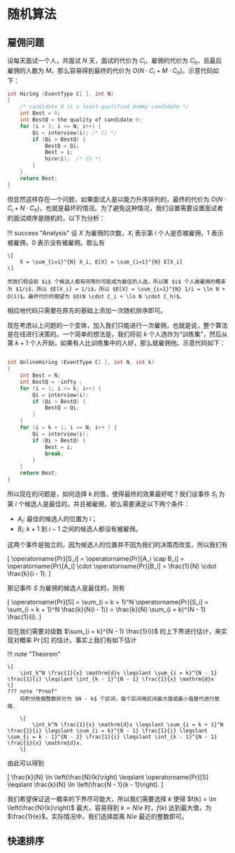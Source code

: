# 随机算法

## 雇佣问题

设每天面试一个人，共面试 $N$ 天，面试的代价为 $C_i$，雇佣的代价为 $C_h$，且最后雇佣的人数为 $M$，那么容易得到最终的代价为 $O(N \cdot C_i + M \cdot C_h)$。示意代码如下：

```c
int Hiring (EventType C[ ], int N)
{   
    /* candidate 0 is a least-qualified dummy candidate */
    int Best = 0;
    int BestQ = the quality of candidate 0;
    for (i = 1; i <= N; i++) {
        Qi = interview(i); /* Ci */
        if (Qi > BestQ) {
            BestQ = Qi;
            Best = i;
            hire(i);  /* Ch */
        }
    }
    return Best;
}

```

但显然这样存在一个问题，如果面试人是以能力升序排列的，最终的代价为 $O(N \cdot C_i + N \cdot C_h)$，也就是最坏的情况。为了避免这种情况，我们设置需要设置面试者的面试顺序是随机的，以下为分析：

!!! success "Analysis"
    设 $X$ 为雇佣的次数，$X_i$ 表示第 $i$ 个人是否被雇佣，$1$ 表示被雇佣，$0$ 表示没有被雇佣。那么有 
    
    \[
        X = \sum_{i=1}^{N} X_i, E[X] = \sum_{i=1}^{N} E[X_i]
    \]
    
    而我们假设前 $i$ 个候选人都有同等的可能成为最佳的人选，所以第 $i$ 个人被雇佣的概率为 $1/i$，所以 $E[X_i] = 1/i$，所以 $E[X] = \sum_{i=1}^{N} 1/i = \ln N + O(1)$。最终代价的期望为 $O(N \cdot C_i + \ln N \cdot C_h)$。

相应地代码只需要在原先的基础上添加一次随机排序即可。

现在考虑以上问题的一个变体，加入我们只能进行一次雇佣，也就是说，整个算法是在线进行决策的。一个简单的想法是，我们将前 $k$ 个人选作为“训练集”，然后从第 $k+1$ 个人开始，如果有人比训练集中的人好，那么就雇佣他。示意代码如下：

```c

int OnlineHiring (EventType C[ ], int N, int k)
{
    int Best = N;
    int BestQ = -infty ;
    for (i = 1; i <= k; i++) {
        Qi = interview(i);
        if (Qi > BestQ) {
            BestQ = Qi;
        }
    }
    for (i = k + 1; i <= N; i++ ) {
        Qi = interview(i);
        if (Qi > BestQ) {
            Best = i;
            break;
        }
    }
    return Best;
}

```

所以现在的问题是，如何选择 $k$ 的值，使得最终的效果最好呢？我们设事件 $S_i$ 为第 $i$ 个候选人是最佳的，并且被雇佣，那么需要满足以下两个条件：

- $A_i$: 最佳的候选人的位置为 $i$；
- $B_i$: $k + 1$ 到 $i - 1$ 之间的候选人都没有被雇佣。

这两个事件是独立的，因为候选人的位置并不因为我们的决策而改变。所以我们有

\[
    \operatorname{Pr}[S_i] = \operatorname{Pr}[A_i \cap B_i] = \operatorname{Pr}[A_i] \cdot \operatorname{Pr}[B_i] = \frac{1}{N} \cdot \frac{k}{i - 1}.
\]

那记事件 $S$ 为雇佣的候选人是最佳的，则有

\[
    \operatorname{Pr}[S] = \sum_{i = k + 1}^N \operatorname{Pr}[S_i] = \sum_{i = k + 1}^N \frac{k}{N(i - 1)} = \frac{k}{N} \sum_{i = k}^{N - 1} \frac{1}{i}.
\]

现在我们需要对级数 $\sum_{i = k}^{N - 1} \frac{1}{i}$ 的上下界进行估计，来实现对概率 $\operatorname{Pr}[S]$ 的估计。事实上我们有如下估计

!!! note "Theorem"

    \[
        \int_k^N \frac{1}{x} \mathrm{d}x \leqslant \sum_{i = k}^{N - 1} \frac{1}{i} \leqslant \int_{k - 1}^{N - 1} \frac{1}{x} \mathrm{d}x
    \]
    ??? note "Proof"
        将积分依据整数拆分为 $N - k$ 个区间，每个区间用区间最大值或最小值替代进行放缩.

        \[
            \int_k^N \frac{1}{x} \mathrm{d}x \leqslant \sum_{i = k + 1}^N \frac{1}{i} \leqslant \sum_{i = k}^{N - 1} \frac{1}{i} \leqslant \sum_{i = k - 1}^{N - 2} \frac{1}{i} \leqslant \int_{k - 1}^{N - 1} \frac{1}{x} \mathrm{d}x.
        \]

由此可以得到

\[
    \frac{k}{N} \ln \left(\frac{N}{k}\right) \leqslant \operatorname{Pr}[S] \leqslant \frac{k}{N} \ln \left(\frac{N - 1}{k - 1}\right).
\]

我们希望保证这一概率的下界尽可能大，所以我们需要选择 $k$ 使得 $f(k) = \ln \left(\frac{N}{k}\right)$ 最大，容易得到 $k = N / e$ 时，$f(k)$ 达到最大值，为 $\frac{1}{e}$。实际情况中，我们选择距离 $N / e$ 最近的整数即可。

## 快速排序